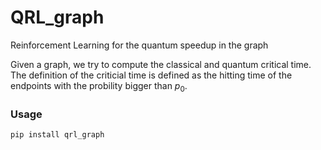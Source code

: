 # QRL_graph
Reinforcement Learning for the quantum speedup in the graph

Given a graph, we try to compute the classical and quantum critical time. The definition of the criticial time is defined as the hitting time of the endpoints with the probility bigger than $p_0$. 

### Usage

```markdown
pip install qrl_graph
```


